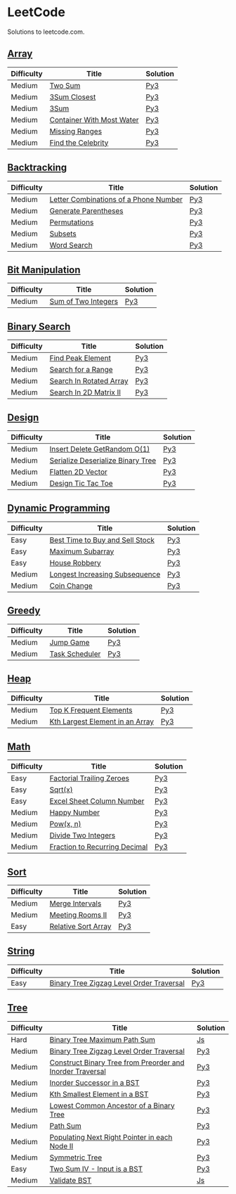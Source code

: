 LeetCode
========
Solutions to leetcode.com.

[Array](https://leetcode.com/tag/array/)
--------

| Difficulty | Title | Solution |
| ---------- | ----- | -------- |
| Medium | [Two Sum](https://leetcode.com/problems/two-sum/) | [Py3](./algorithms/array/two-sum.py) |
| Medium | [3Sum Closest](https://leetcode.com/problems/3sum-closest/) | [Py3](./algorithms/array/3sum-closest.py) |
| Medium | [3Sum](https://leetcode.com/problems/3sum/) | [Py3](./algorithms/array/3sum.py) |
| Medium | [Container With Most Water](https://leetcode.com/problems/container-with-most-water/) | [Py3](./algorithms/array/containerWithMostWater.py) |
| Medium | [Missing Ranges](https://leetcode.com/problems/missing-ranges/) | [Py3](./algorithms/array/missing-ranges.py) |
| Medium | [Find the Celebrity](https://leetcode.com/problems/find-the-celebrity/) | [Py3](./algorithms/array/find-the-celebrity.py) |

[Backtracking](https://leetcode.com/tag/backtracking/)
--------

| Difficulty | Title | Solution |
| ---------- | ----- | -------- |
| Medium | [Letter Combinations of a Phone Number](https://leetcode.com/problems/letter-combinations-of-a-phone-number/) | [Py3](./algorithms/backtracking/letterCombinationsOfAPhoneNumber.py) |
| Medium | [Generate Parentheses](https://leetcode.com/problems/generate-parenthesis/) | [Py3](./algorithms/backtracking/generateParenthesis.py) |
| Medium | [Permutations](https://leetcode.com/problems/permutations/) | [Py3](./algorithms/backtracking/permutations.py) |
| Medium | [Subsets](https://leetcode.com/problems/subsets/) | [Py3](./algorithms/backtracking/subsets.py) |
| Medium | [Word Search](https://leetcode.com/problems/word-search/) | [Py3](./algorithms/backtracking/wordSearch.py) |

[Bit Manipulation](https://leetcode.com/tag/bit-manipulation/)
--------

| Difficulty | Title | Solution |
| ---------- | ----- | -------- |
| Medium | [Sum of Two Integers](https://leetcode.com/problems/sum-of-two-integers/) | [Py3](./algorithms/backtracking/sum-of-two-integers.py) |

[Binary Search](https://leetcode.com/tag/binary-search/)
--------

| Difficulty | Title | Solution |
| ---------- | ----- | -------- |
| Medium | [Find Peak Element](https://leetcode.com/problems/find-peak-element/) | [Py3](./algorithms/binary-search/findPeakElement.py) |
| Medium | [Search for a Range](https://leetcode.com/problems/find-first-and-last-position-of-element-in-sorted-array/) | [Py3](./algorithms/binary-search/searchForARange.py) |
| Medium | [Search In Rotated Array](https://leetcode.com/problems/search-in-rotated-sorted-array/) | [Py3](./algorithms/binary-search/search-in-rotated-sorted-array.py) |
| Medium | [Search In 2D Matrix II](https://leetcode.com/problems/search-a-2d-matrix-ii/) | [Py3](./algorithms/binary-search/search-a-2d-matrix-ii.py) |

[Design](https://leetcode.com/tag/design/)
--------

| Difficulty | Title | Solution |
| ---------- | ----- | -------- |
| Medium | [Insert Delete GetRandom O(1)](https://leetcode.com/problems/insert-delete-getrandom-o1/) | [Py3](./algorithms/design/insert-delete-getrandom-o1.py) |
| Medium | [Serialize Deserialize Binary Tree](https://leetcode.com/problems/serialize-and-deserialize-binary-tree/) | [Py3](./algorithms/design/serialize-and-deserialize-binary-tree.py) |
| Medium | [Flatten 2D Vector](https://leetcode.com/problems/flatten-2d-vector/) | [Py3](./algorithms/design/flatten-2d-vector.py) |
| Medium | [Design Tic Tac Toe](https://leetcode.com/problems/design-tic-tac-toe/) | [Py3](./algorithms/design/design-tic-tac-toe.py) |

[Dynamic Programming](https://leetcode.com/tag/dynamic-programming/)
--------

| Difficulty | Title | Solution |
| ---------- | ----- | -------- |
| Easy | [Best Time to Buy and Sell Stock](https://leetcode.com/problems/best-time-to-buy-and-sell-stock/) | [Py3](./algorithms/dynamic-programming/best-time-to-buy-and-sell-stock.py) |
| Easy | [Maximum Subarray](https://leetcode.com/problems/maximum-subarray/) | [Py3](./algorithms/dynamic-programming/maximum-subarray.py) |
| Easy | [House Robbery](https://leetcode.com/problems/house-robbery/) | [Py3](./algorithms/dynamic-programming/house-robbery.py) |
| Medium | [Longest Increasing Subsequence](https://leetcode.com/problems/longest-increasing-subsequence/) | [Py3](./algorithms/dynamic-programming/longest-increasing-subsequence.py) |
| Medium | [Coin Change](https://leetcode.com/problems/coin-change/) | [Py3](./algorithms/dynamic-programming/coin-change.py) |

[Greedy](https://leetcode.com/tag/greedy/)
--------

| Difficulty | Title | Solution |
| ---------- | ----- | -------- |
| Medium | [Jump Game](https://leetcode.com/problems/jump-game/) | [Py3](./algorithms/heap/jump-game.py) |
| Medium | [Task Scheduler](https://leetcode.com/problems/task-scheduler/) | [Py3](./algorithms/heap/task-scheduler.py) |

[Heap](https://leetcode.com/tag/heap/)
--------

| Difficulty | Title | Solution |
| ---------- | ----- | -------- |
| Medium | [Top K Frequent Elements](https://leetcode.com/problems/top-k-frequent-elements/) | [Py3](./algorithms/heap/topKFrequentElements.py) |
| Medium | [Kth Largest Element in an Array](https://leetcode.com/problems/kth-largest-element-in-an-array/) | [Py3](./algorithms/heap/kthLargestElementInArray.py) |

[Math](https://leetcode.com/tag/math/)
--------

| Difficulty | Title | Solution |
| ---------- | ----- | -------- |
| Easy | [Factorial Trailing Zeroes](https://leetcode.com/problems/factorial-trailing-zeroes/) | [Py3](./algorithms/math/factorial-trailing-zeroes.py) |
| Easy | [Sqrt(x)](https://leetcode.com/problems/sqrtx/) | [Py3](./algorithms/math/sqrtx.py) |
| Easy | [Excel Sheet Column Number](https://leetcode.com/problems/excel-sheet-column-number/) | [Py3](./algorithms/math/excel-sheet-column-number.py) |
| Medium | [Happy Number](https://leetcode.com/problems/happy-number/) | [Py3](./algorithms/math/happyNumber.py) |
| Medium | [Pow(x, n)](https://leetcode.com/problems/powx-n/) | [Py3](./algorithms/math/powx-n.py) |
| Medium | [Divide Two Integers](https://leetcode.com/problems/divide-two-integers/) | [Py3](./algorithms/math/divide-two-integers.py) |
| Medium | [Fraction to Recurring Decimal](https://leetcode.com/problems/fraction-to-recurring-decimal/) | [Py3](./algorithms/math/fraction-to-recurring-decimal.py) |

[Sort](https://leetcode.com/tag/sort/)
--------

| Difficulty | Title | Solution |
| ---------- | ----- | -------- |
| Medium | [Merge Intervals](https://leetcode.com/problems/merge-intervals/) | [Py3](./algorithms/sort/merge-intervals.py) |
| Medium | [Meeting Rooms II](https://leetcode.com/problems/meeting-rooms-ii/) | [Py3](./algorithms/sort/meeting-rooms-ii.py) |
| Easy | [Relative Sort Array](https://leetcode.com/problems/relative-sort-array/) | [Py3](./algorithms/sort/relative-sort-array.py) |

[String](https://leetcode.com/tag/string/)
--------

| Difficulty | Title | Solution |
| ---------- | ----- | -------- |
| Easy | [Binary Tree Zigzag Level Order Traversal](https://leetcode.com/problems/greatest-common-divisor-of-strings/) | [Py3](./algorithms/tree/greatest-common-divisor-of-strings.py) |

[Tree](https://leetcode.com/tag/tree/)
--------

| Difficulty | Title | Solution |
| ---------- | ----- | -------- |
| Hard | [Binary Tree Maximum Path Sum](https://leetcode.com/problems/binary-tree-maximum-path-sum/) | [Js](./algorithms/tree/binary-tree-maximum-path-sum.js) |
| Medium | [Binary Tree Zigzag Level Order Traversal](https://leetcode.com/problems/binary-tree-zigzag-level-order-traversal/) | [Py3](./algorithms/tree/binaryTreeZigZagLevelOrderTraversal.py) |
| Medium | [Construct Binary Tree from Preorder and Inorder Traversal](https://leetcode.com/problems/construct-binary-tree-from-preorder-and-inorder-traversal/) | [Py3](./algorithms/tree/constructBinaryTreeFromInorderAndPreorder.py) |
| Medium | [Inorder Successor in a BST](https://leetcode.com/problems/inorder-successor-in-bst/) | [Py3](./algorithms/tree/inorder-successor-in-bst.py) |
| Medium | [Kth Smallest Element in a BST](https://leetcode.com/problems/kth-smallest-element-in-a-bst/) | [Py3](./algorithms/tree/kthSmallestElementInBst.py) |
| Medium | [Lowest Common Ancestor of a Binary Tree](https://leetcode.com/problems/lowest-common-ancestor-of-a-binary-tree/) | [Py3](./algorithms/tree/lowest-common-ancestor-of-a-binary-tree.py) |
| Medium | [Path Sum](https://leetcode.com/problems/path-sum/) | [Py3](./algorithms/tree/path-sum.py) |
| Medium | [Populating Next Right Pointer in each Node II](https://leetcode.com/problems/populating-next-right-pointers-in-each-node-ii/) | [Py3](./algorithms/tree/populating-next-right-pointers-in-each-node-ii.py) |
| Medium | [Symmetric Tree](https://leetcode.com/problems/symmetric-tree/) | [Py3](./algorithms/tree/symmetric-tree.py) |
| Easy | [Two Sum IV - Input is a BST](https://leetcode.com/problems/two-sum-iv-input-is-a-bst/) | [Py3](./algorithms/tree/two-sum-iv-input-is-a-bst.py) |
| Medium | [Validate BST](https://leetcode.com/problems/validate-binary-search-tree/) | [Js](./algorithms/tree/validate-binary-search-tree.js) |
